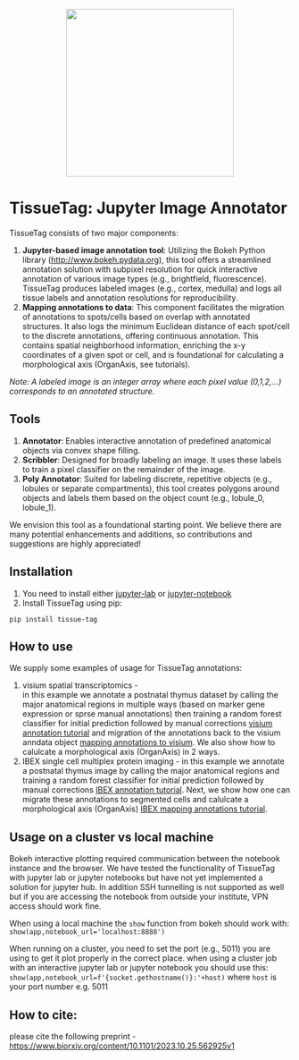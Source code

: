 <p align="center">
	<img src="https://github.com/nadavyayon/TissueTag/blob/main/tissueTag_logo.png" width="300">
</p>

# TissueTag: Jupyter Image Annotator

TissueTag consists of two major components:
1) **Jupyter-based image annotation tool**: Utilizing the Bokeh Python library (http://www.bokeh.pydata.org), this tool offers a streamlined annotation solution with subpixel resolution for quick interactive annotation of various image types (e.g., brightfield, fluorescence). TissueTag produces labeled images (e.g., cortex, medulla) and logs all tissue labels and annotation resolutions for reproducibility.
2) **Mapping annotations to data**: This component facilitates the migration of annotations to spots/cells based on overlap with annotated structures. It also logs the minimum Euclidean distance of each spot/cell to the discrete annotations, offering continuous annotation. This contains spatial neighborhood information, enriching the x-y coordinates of a given spot or cell, and is foundational for calculating a morphological axis (OrganAxis, see tutorials).

*Note: A labeled image is an integer array where each pixel value (0,1,2,...) corresponds to an annotated structure.*

## Tools 
1) **Annotator**: Enables interactive annotation of predefined anatomical objects via convex shape filling.
2) **Scribbler**: Designed for broadly labeling an image. It uses these labels to train a pixel classifier on the remainder of the image.
3) **Poly Annotator**: Suited for labeling discrete, repetitive objects (e.g., lobules or separate compartments), this tool creates polygons around objects and labels them based on the object count (e.g., lobule_0, lobule_1).

We envision this tool as a foundational starting point. We believe there are many potential enhancements and additions, so contributions and suggestions are highly appreciated!

## Installation

1) You need to install either [jupyter-lab](https://jupyter.org/install) or [jupyter-notebook](https://jupyter.org/install)
2) Install TissueTag using pip:
```
pip install tissue-tag
```
## How to use 
We supply some examples of usage for TissueTag annotations: 
1) visium spatial transcriptomics -  
   in this example we annotate a postnatal thymus dataset by calling the major anatomical regions in multiple ways (based on marker gene expression or sprse manual annotations) then training a random forest classifier for initial prediction followed by manual corrections [visium annotation tutorial](https://github.com/nadavyayon/TissueTag/blob/main/Tutorials/demo_visium_annotation_git.ipynb) and migration of the annotations back to the visium anndata object [mapping annotations to visium](https://github.com/nadavyayon/TissueTag/blob/main/Tutorials/demo_visium_map_annotation_to_spots_git.ipynb).
   We also show how to calulcate a morphological axis (OrganAxis) in 2 ways. 
3) IBEX single cell multiplex protein imaging - 
   in this example we annotate a postnatal thymus image by calling the major anatomical regions and training a random forest classifier for initial prediction followed by manual corrections
   [IBEX annotation tutorial](https://github.com/nadavyayon/TissueTag/blob/main/Tutorials/demo_flourscent_annotation_git.ipynb). Next, we show how one can migrate these annotations to segmented cells and calulcate a morphological axis (OrganAxis) [IBEX mapping annotations tutorial](https://github.com/nadavyayon/TissueTag/blob/main/Tutorials/demo_flourscent_map_annotations_to_cells_git.ipynb). 
## Usage on a cluster vs local machine 
Bokeh interactive plotting required communication between the notebook instance and the browser. 
We have tested the functionality of TissueTag with jupyter lab or jupyter notebooks but have not yet implemented a solution for jupyter hub.
In addition SSH tunnelling is not supported as well but if you are accessing the notebook from outside your institute, VPN access should work fine. 

When using a local machine the `show` function from bokeh should work with:
`show(app,notebook_url='localhost:8888')` 

When running on a cluster, you need to set the port (e.g., 5011) you are using to get it plot properly in the correct place.
when using a cluster job with an interactive jupyter lab or jupyter notebook you should use this:
`show(app,notebook_url=f'{socket.gethostname()}:'+host)`
where `host` is your port number e.g. 5011

## How to cite:
please cite the following preprint - https://www.biorxiv.org/content/10.1101/2023.10.25.562925v1


